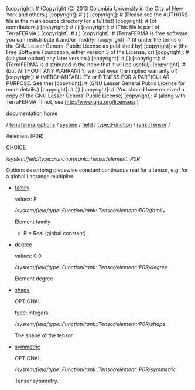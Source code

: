 [copyright]: # (Copyright (C) 2013 Columbia University in the City of New York and others.)
[copyright]: # ( )
[copyright]: # (Please see the AUTHORS file in the main source directory for a full list)
[copyright]: # (of contributors.)
[copyright]: # ( )
[copyright]: # (This file is part of TerraFERMA.)
[copyright]: # ( )
[copyright]: # (TerraFERMA is free software: you can redistribute it and/or modify)
[copyright]: # (it under the terms of the GNU Lesser General Public License as published by)
[copyright]: # (the Free Software Foundation, either version 3 of the License, or)
[copyright]: # ((at your option) any later version.)
[copyright]: # ( )
[copyright]: # (TerraFERMA is distributed in the hope that it will be useful,)
[copyright]: # (but WITHOUT ANY WARRANTY; without even the implied warranty of)
[copyright]: # (MERCHANTABILITY or FITNESS FOR A PARTICULAR PURPOSE. See the)
[copyright]: # (GNU Lesser General Public License for more details.)
[copyright]: # ( )
[copyright]: # (You should have received a copy of the GNU Lesser General Public License)
[copyright]: # (along with TerraFERMA. If not, see <http://www.gnu.org/licenses/>.)

[documentation home](Documentation)

/ [terraferma_options](../../../../../terraferma_options) / [system](../../../../system) / [field](../../../field) / [type::Function](../../type__Function) / [rank::Tensor](../rank__Tensor) /

#element (P0R)

CHOICE 

*/system/field/type::Function/rank::Tensor/element::P0R*

Options describing piecewise constant continuous real for a tensor, e.g. for a global Lagrange multiplier.

* [family](element__P0R/family "child")

    values: R

    */system/field/type::Function/rank::Tensor/element::P0R/family*

    Element family
    
    - R  = Real (global constant)

* [degree](element__P0R/degree "child")

    values: 0 0

    */system/field/type::Function/rank::Tensor/element::P0R/degree*

    Element degree

* [shape](element__P0R/shape "child")

    OPTIONAL 

    type: integers

    */system/field/type::Function/rank::Tensor/element::P0R/shape*

    The shape of the tensor.

* [symmetric](element__P0R/symmetric "child")

    OPTIONAL 

    */system/field/type::Function/rank::Tensor/element::P0R/symmetric*

    Tensor symmetry.

[autogenerated]: # (This file was automatically generated from the schema file:/home/cwilson/repos/github/TerraFERMA/TerraFERMA/buckettools/schemas/element.rng.)

